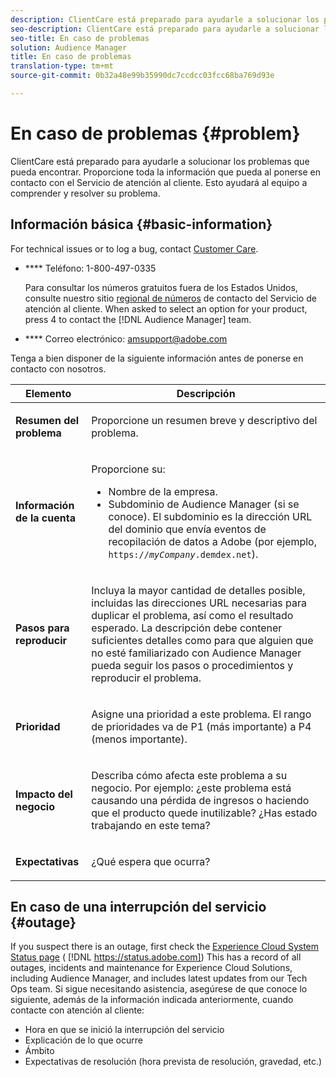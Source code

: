 ```yaml
---
description: ClientCare está preparado para ayudarle a solucionar los problemas que pueda encontrar. Proporcione toda la información que pueda al ponerse en contacto con el Servicio de atención al cliente. Esto ayudará al equipo a comprender y resolver su problema.
seo-description: ClientCare está preparado para ayudarle a solucionar los problemas que pueda encontrar. Proporcione toda la información que pueda al ponerse en contacto con el Servicio de atención al cliente. Esto ayudará al equipo a comprender y resolver su problema.
seo-title: En caso de problemas
solution: Audience Manager
title: En caso de problemas
translation-type: tm+mt
source-git-commit: 0b32a48e99b35990dc7ccdcc03fcc68ba769d93e

---
```



# En caso de problemas {#problem}

ClientCare está preparado para ayudarle a solucionar los problemas que pueda encontrar. Proporcione toda la información que pueda al ponerse en contacto con el Servicio de atención al cliente. Esto ayudará al equipo a comprender y resolver su problema.

## Información básica {#basic-information}

<!-- 

r_problem.xml

 -->

For technical issues or to log a bug, contact [Customer Care](https://helpx.adobe.com/marketing-cloud/contact-support.html).

* **** Teléfono: 1-800-497-0335

   Para consultar los números gratuitos fuera de los Estados Unidos, consulte nuestro sitio [regional de números](https://helpx.adobe.com/contact/dma-external/DMACustomeCareRegionalPhoneNumbers.html) de contacto del Servicio de atención al cliente. When asked to select an option for your product, press 4 to contact the [!DNL Audience Manager] team.

* **** Correo electrónico: amsupport@adobe.com

Tenga a bien disponer de la siguiente información antes de ponerse en contacto con nosotros.

<table id="table_28E76031E2804265B1A48AB2659F68F0"> 
 <thead> 
  <tr> 
   <th colname="col1" class="entry"> Elemento </th> 
   <th colname="col2" class="entry"> Descripción </th> 
  </tr>
 </thead>
 <tbody> 
  <tr> 
   <td colname="col1"> <p><b>Resumen del problema</b> </p> </td> 
   <td colname="col2"> <p>Proporcione un resumen breve y descriptivo del problema. </p> </td> 
  </tr> 
  <tr> 
   <td colname="col1"> <p><b>Información de la cuenta</b> </p> </td> 
   <td colname="col2"> <p>Proporcione su: </p> <p> 
     <ul id="ul_6ACF6EF2165C4041A891FF36D78BBA63"> 
      <li id="li_86573CAAE8454BE6BDF44F9A8281FF95">Nombre de la empresa. </li> 
      <li id="li_8259BB738BA84A13982A8E84BCF56B2A"><span class="keyword"> Subdominio de Audience Manager</span> (si se conoce). El subdominio es la dirección URL del dominio que envía eventos de recopilación de datos a <span class="keyword"> Adobe</span> (por ejemplo, <code>https://<i>myCompany</i>.demdex.net</code>). </li> 
     </ul> </p> </td> 
  </tr> 
  <tr> 
   <td colname="col1"> <p><b>Pasos para reproducir</b> </p> </td> 
   <td colname="col2"> <p>Incluya la mayor cantidad de detalles posible, incluidas las direcciones URL necesarias para duplicar el problema, así como el resultado esperado. La descripción debe contener suficientes detalles como para que alguien que no esté familiarizado con <span class="keyword"> Audience Manager</span> pueda seguir los pasos o procedimientos y reproducir el problema. </p> </td> 
  </tr> 
  <tr> 
   <td colname="col1"> <p><b>Prioridad</b> </p> </td> 
   <td colname="col2"> <p>Asigne una prioridad a este problema. El rango de prioridades va de P1 (más importante) a P4 (menos importante). </p> </td> 
  </tr> 
  <tr> 
   <td colname="col1"> <p><b>Impacto del negocio</b> </p> </td> 
   <td colname="col2"> <p>Describa cómo afecta este problema a su negocio. Por ejemplo: ¿este problema está causando una pérdida de ingresos o haciendo que el producto quede inutilizable? ¿Has estado trabajando en este tema? </p> </td> 
  </tr> 
  <tr> 
   <td colname="col1"> <p><b>Expectativas</b> </p> </td> 
   <td colname="col2"> <p>¿Qué espera que ocurra? </p> </td> 
  </tr> 
 </tbody> 
</table>

## En caso de una interrupción del servicio {#outage}

If you suspect there is an outage, first check the [Experience Cloud System Status page](https://status.adobe.com) ( [!DNL https://status.adobe.com]) This has a record of all outages, incidents and maintenance for Experience Cloud Solutions, including Audience Manager, and includes latest updates from our Tech Ops team. Si sigue necesitando asistencia, asegúrese de que conoce lo siguiente, además de la información indicada anteriormente, cuando contacte con atención al cliente:

* Hora en que se inició la interrupción del servicio
* Explicación de lo que ocurre
* Ámbito
* Expectativas de resolución (hora prevista de resolución, gravedad, etc.)